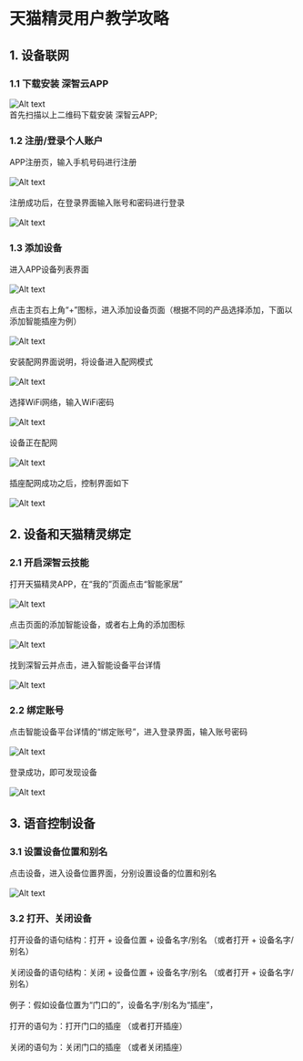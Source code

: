 # 天猫精灵用户教学攻略
## 1. 设备联网
### 1.1 下载安装 深智云APP
![Alt text](/assets/zh-cn/guidelines/tianmaojingling/use/erweima.png)
<br/>首先扫描以上二维码下载安装 深智云APP;
### 1.2 注册/登录个人账户
APP注册页，输入手机号码进行注册<br/><br/>
![Alt text](/assets/zh-cn/guidelines/tianmaojingling/use/zhuce.png)
<br/><br/>注册成功后，在登录界面输入账号和密码进行登录<br/><br/>
![Alt text](/assets/zh-cn/guidelines/tianmaojingling/use/denglu.png)
### 1.3 添加设备
进入APP设备列表界面<br/><br/>
![Alt text](/assets/zh-cn/guidelines/tianmaojingling/use/devicelist.png)
<br/><br/>点击主页右上角“+”图标，进入添加设备页面（根据不同的产品选择添加，下面以添加智能插座为例）<br/><br/>
![Alt text](/assets/zh-cn/guidelines/tianmaojingling/use/adddevice.png)
<br/><br/>安装配网界面说明，将设备进入配网模式<br/><br/>
![Alt text](/assets/zh-cn/guidelines/tianmaojingling/use/peiwangshuoming.png)
<br/><br/>选择WiFi网络，输入WiFi密码<br/><br/>
![Alt text](/assets/zh-cn/guidelines/tianmaojingling/use/setwifi.png)
<br/><br/>设备正在配网<br/><br/>
![Alt text](/assets/zh-cn/guidelines/tianmaojingling/use/peiwangdengdai.png)
<br/><br/>插座配网成功之后，控制界面如下<br/><br/>
![Alt text](/assets/zh-cn/guidelines/tianmaojingling/use/peiwangsuccess.png)
## 2. 设备和天猫精灵绑定
### 2.1 开启深智云技能
打开天猫精灵APP，在“我的”页面点击“智能家居”<br/><br/>
![Alt text](/assets/zh-cn/guidelines/tianmaojingling/use/tianmaoapp.jpg)
<br/><br/>点击页面的添加智能设备，或者右上角的添加图标<br/><br/>
![Alt text](/assets/zh-cn/guidelines/tianmaojingling/use/tianmao_adddevice.jpg)
<br/><br/>找到深智云并点击，进入智能设备平台详情<br/><br/>
![Alt text](/assets/zh-cn/guidelines/tianmaojingling/use/zhanghao.png)
### 2.2 绑定账号
点击智能设备平台详情的“绑定账号”，进入登录界面，输入账号密码<br/><br/>
![Alt text](/assets/zh-cn/guidelines/tianmaojingling/use/setzhanghao.png)
<br/><br/>登录成功，即可发现设备<br/><br/>
![Alt text](/assets/zh-cn/guidelines/tianmaojingling/use/faxiandevice.jpg)
## 3. 语音控制设备
### 3.1 设置设备位置和别名
点击设备，进入设备位置界面，分别设置设备的位置和别名<br/><br/>
![Alt text](/assets/zh-cn/guidelines/tianmaojingling/use/weizhi.jpg)
### 3.2 打开、关闭设备
打开设备的语句结构：打开 + 设备位置 + 设备名字/别名 （或者打开 + 设备名字/别名）
<br/><br/>关闭设备的语句结构：关闭 + 设备位置 + 设备名字/别名 （或者打开 + 设备名字/别名）
<br/><br/>例子：假如设备位置为“门口的”，设备名字/别名为“插座”，
<br/><br/>打开的语句为：打开门口的插座 （或者打开插座）
<br/><br/>关闭的语句为：关闭门口的插座 （或者关闭插座）

